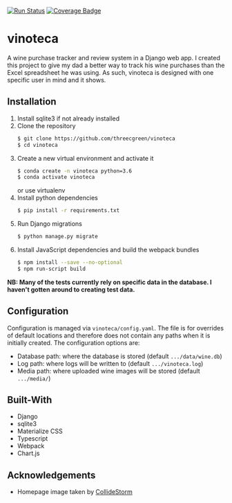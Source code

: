 [![Run Status](https://api.shippable.com/projects/5b0095e52ce7330700a7d8d5/badge?branch=master)]()
[![Coverage Badge](https://api.shippable.com/projects/5b0095e52ce7330700a7d8d5/coverageBadge?branch=master)]()
# vinoteca
A wine purchase tracker and review system in a Django web app.
I created this project to give my dad a better way to track his wine purchases than the Excel spreadsheet he was using.
As such, vinoteca is designed with one specific user in mind and it shows.

## Installation
 1. Install sqlite3 if not already installed
 1. Clone the repository
     ```bash
     $ git clone https://github.com/threecgreen/vinoteca
     $ cd vinoteca
     ```
 1. Create a new virtual environment and activate it
     ```bash
     $ conda create -n vinoteca python=3.6
     $ conda activate vinoteca
     ```
     or use virtualenv
 1. Install python dependencies
    ```bash
    $ pip install -r requirements.txt
    ```
 1. Run Django migrations
    ```bash
    $ python manage.py migrate
    ```
 1. Install JavaScript dependencies and build the webpack bundles
    ```bash
    $ npm install --save --no-optional
    $ npm run-script build
    ```

**NB: Many of the tests currently rely on specific data in the database.
I haven't gotten around to creating test data.**

## Configuration
Configuration is managed via `vinoteca/config.yaml`.
The file is for overrides of default locations and therefore does not contain any paths when it is initially created.
The configuration options are:
 * Database path: where the database is stored (default `.../data/wine.db`)
 * Log path: where logs will be written to (default `.../vinoteca.log`)
 * Media path: where uploaded wine images will be stored (default `.../media/`)

## Built-With
* Django
* sqlite3
* Materialize CSS
* Typescript
* Webpack
* Chart.js

## Acknowledgements
* Homepage image taken by [CollideStorm](https://www.reddit.com/r/wine/comments/6z7d6c/one_of_my_favorite_road_trips_i_have_ever_done_i/)
